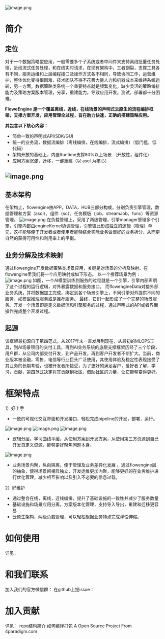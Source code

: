 ![image.png](https://cdn.nlark.com/yuque/0/2022/png/28211224/1659434745739-ffa88bec-e362-4ba1-95ba-6b873a3f0d5c.png#clientId=u48b5bad2-fff4-4&crop=0&crop=0&crop=1&crop=1&from=paste&id=u326cb212&margin=%5Bobject%20Object%5D&name=image.png&originHeight=167&originWidth=641&originalType=binary&ratio=1&rotation=0&showTitle=false&size=19367&status=done&style=none&taskId=u7fd8b14b-116e-4b29-a12d-464d2089226&title=)
# 简介
## 定位
对于一个数据策略型应用，一般需要多个子系统或者中间件来支持离线批量任务处理，近线流式任务处理，和在线实时请求，在现有架构中，三者割裂，支撑工具各有不同，服务运维和上层编程接口及操作方式各不相同，导致协同工作，运营维护，整体优化变得很困难，技术团队不得不花费大量人力和机器成本来维持系统运转，另一方面，数据策略类系统一个重要特点就是频繁变化，缺少灵活的策略编排能力及策略方案版本管理，分享，重建能力，导致应用开发，测试，部署都十分困难。

**FloweEngine 是一个覆盖离线，近线，在线场景的声明式云原生的流程编排框架，支撑方案开发，应用管理全过程，旨在助力快速，正确的搭建策略应用。**

**其包含以下核心内容：**

- 简单一致的声明式API/SDK/GUI
- 统一的业务流，数据流编排（离线编排，在线编排，流式编排）（低门槛，低代码）
- 架构开放的基础上，内置Runtime支撑80%以上场景 （开放性，组件化）
- 应用方案沉淀，迁移，一键重建（以 asol 为核心）
## ![image.png](https://cdn.nlark.com/yuque/0/2022/png/28211224/1659430395047-653128b3-b3a9-4910-bfd4-abc1f48eafe8.png#clientId=u48b5bad2-fff4-4&crop=0&crop=0&crop=1&crop=1&from=paste&height=377&id=ua794e2cb&margin=%5Bobject%20Object%5D&name=image.png&originHeight=754&originWidth=1096&originalType=binary&ratio=1&rotation=0&showTitle=false&size=83768&status=done&style=none&taskId=u28eb6c25-a647-41ae-86d4-c1a6b70ca7a&title=&width=548)
## 基本架构 
在架构上，flowengine由APP，DATA，HUB三部分构成，分别负责引擎管理，数据管理和方案（asol），组件（sc），任务模版（job，streamJob，func）等资源管理。
![image.png](https://cdn.nlark.com/yuque/0/2022/png/28211224/1659429691404-c171ed8b-e729-4d23-a1c8-f476ca7c2bb5.png#clientId=u48b5bad2-fff4-4&crop=0&crop=0&crop=1&crop=1&from=paste&height=351&id=u6024ad2c&margin=%5Bobject%20Object%5D&name=image.png&originHeight=702&originWidth=1212&originalType=binary&ratio=1&rotation=0&showTitle=false&size=108607&status=done&style=none&taskId=u409ada3b-cf98-4361-a2d4-ff1d3b22f7a&title=&width=606)
在负载管理上，采用了两级管理，引擎manager管理多个引擎，引擎内部由engineKernel协调管理，引擎彼此形成独立的逻辑（物理）单元，这样能够便于开发者或者使用者能够结合实际业务做很好的业务拆分，从而更自然的获得可用性和利用率上的平衡。
## 业务分解及技术映射
通过flowengine开发数据策略类场景应用，关键是对场景的分析及映射。在flowengine里我们将一个应用映射成如下形态。 以一个推荐场景为例：
![image.png](https://cdn.nlark.com/yuque/0/2022/png/28211224/1659431199237-35792eea-b7e7-4c0c-bb04-bcaf97e9deb1.png#clientId=u48b5bad2-fff4-4&crop=0&crop=0&crop=1&crop=1&from=paste&height=355&id=u8e069de4&margin=%5Bobject%20Object%5D&name=image.png&originHeight=710&originWidth=1676&originalType=binary&ratio=1&rotation=0&showTitle=false&size=167003&status=done&style=none&taskId=u9167c64a-45b5-41a2-b079-b3d99654643&title=&width=838)
如图，一个AI模型训练到服务的过程就是一个引擎，引擎内部声明了这个过程的运行逻辑，对外暴露数据和服务接口。 而flowengineData对接外部业务系统，并将数据加工完成，绑定到各个场景引擎上，不同引擎对外提供不同的服务，如模型推理服务或是推荐服务。 最终，它们一起形成了一个完整的场景服务。开发一个场景即是定义数据流和引擎服务的过程，通过声明式的API或者界面操作完成整个开发过程。
## 起源
该框架最初源自于第四范式，从2017年末一直发展到现在，从最初的MLOPS工具，到AI场景项目的交付工具，再到AI业务系统的底层支撑框架历经了三个阶段，用户群，从公司内部交付开发，到产品开发，再到客户开发者不断扩大。当前，商业版本被金融，零售，电信等行业巨头广泛使用，其使用体验及稳定性表现接受了其业务的长期考验，也被开发者所接受，为了更好的满足客户，爱好者了解，学习，贡献，第四范式决定将其贡献到社区，借助社区的力量，让它能够变得更好。
# 框架特点

1）好上手 

- 一致的可视化交互界面和开发接口，轻松完成pipeline的开发，部署，运行。

![image.png](https://cdn.nlark.com/yuque/0/2022/png/28211224/1659432901940-508c6865-daa8-482f-a45a-1c57685e2bc7.png#clientId=u48b5bad2-fff4-4&crop=0.1256&crop=0.1153&crop=1&crop=1&from=paste&height=597&id=u2e64a3a2&margin=%5Bobject%20Object%5D&name=image.png&originHeight=1366&originWidth=2802&originalType=binary&ratio=1&rotation=0&showTitle=true&size=389611&status=done&style=none&taskId=u07f0b4b2-1e51-42bc-8380-3213f04dc8f&title=%E7%A6%BB%E7%BA%BF%E6%89%B9%E9%87%8F%E7%BC%96%E6%8E%92&width=1225 "离线批量编排")
![image.png](https://cdn.nlark.com/yuque/0/2022/png/28211224/1659432910918-1076b223-4385-4118-a210-a49dba788de7.png#clientId=u48b5bad2-fff4-4&crop=0.1174&crop=0.111&crop=1&crop=1&from=paste&height=612&id=uc417bc4d&margin=%5Bobject%20Object%5D&name=image.png&originHeight=1386&originWidth=2820&originalType=binary&ratio=1&rotation=0&showTitle=true&size=426878&status=done&style=none&taskId=u4761db44-cf7a-46e8-9140-e91862b6c4c&title=%E5%9C%A8%E7%BA%BF%E5%AE%9E%E6%97%B6%E7%BC%96%E6%8E%92&width=1245 "在线实时编排")
![image.png](https://cdn.nlark.com/yuque/0/2022/png/28211224/1659432921819-01863c30-f09a-4737-afd0-bd67c0fafd65.png#clientId=u48b5bad2-fff4-4&crop=0.1207&crop=0.0611&crop=1&crop=1&from=paste&height=602&id=u509cbbbb&margin=%5Bobject%20Object%5D&name=image.png&originHeight=1370&originWidth=2812&originalType=binary&ratio=1&rotation=0&showTitle=true&size=274645&status=done&style=none&taskId=uff8e412c-119b-4cde-ae11-58529f51a51&title=%E8%BF%91%E7%BA%BF%E6%B5%81%E5%BC%8F%E7%BC%96%E6%8E%92&width=1236 "近线流式编排")

- 逻辑分层，学习曲线平缓，从使用方案到开发方案，从使用第三方资源到自己开发自定义资源，能够更好聚焦问题本身。

![image.png](https://cdn.nlark.com/yuque/0/2022/png/28211224/1659433297587-07323c8c-9a49-4362-a95f-c73bd07a320b.png#clientId=u48b5bad2-fff4-4&crop=0&crop=0.1019&crop=0.9785&crop=1&from=paste&height=671&id=u74ce8819&margin=%5Bobject%20Object%5D&name=image.png&originHeight=1372&originWidth=2820&originalType=binary&ratio=1&rotation=0&showTitle=false&size=478173&status=done&style=none&taskId=u4c97ef3a-bd8a-44b5-b425-384b04ec529&title=&width=1380)

- 业务场景内聚，纵向隔离，便于管理及业务差异化发展 。通过flowengine层的抽象，使得场景间相互独立，开发运维更加内聚，能够更好的在业务维护进行优化管理，减少相互影响以及引入不必要的信息过载。

2）好维护

- 通过整合在线，离线，近线编排，提升了基础设施的一致性并减少了服务数量
- 基础设施和场景应用分离，方案版本化管理，支持导入导出，重建和迁移更容易
- 云原生架构，两级负载管理，可以轻松根据业务特点完成弹性伸缩。
# 如何使用
详见：
# 和我们联系
加入我们的官方微信群：
在github上提issue：
# 加入贡献
详见：
repo结构简介 
如何编译打包 
A Open Source Project From 4paradigm.com
